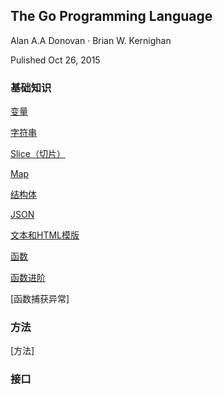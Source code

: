 ## The Go Programming Language

Alan A.A Donovan · Brian W. Kernighan

Pulished Oct 26, 2015

### 基础知识

[变量](./book/ch8/ch8.md)

[字符串](./book/ch3/ch3.md)

[Slice（切片）](./book/ch2/ch2.md)

[Map](./book/ch1/ch1.md)

[结构体](./book/ch4/ch4.md)

[JSON](./book/ch5/ch5.md)

[文本和HTML模版](./book/ch6/ch6.md)

[函数](./book/ch7/ch7.md)

[函数进阶]()

[函数捕获异常]

### 方法

[方法]

### 接口